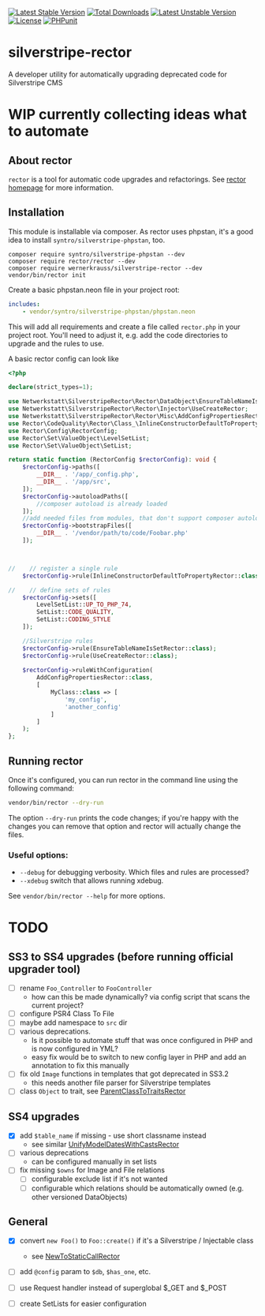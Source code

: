 [![Latest Stable Version](http://poser.pugx.org/wernerkrauss/silverstripe-rector/v)](https://packagist.org/packages/wernerkrauss/silverstripe-rector) 
[![Total Downloads](http://poser.pugx.org/wernerkrauss/silverstripe-rector/downloads)](https://packagist.org/packages/wernerkrauss/silverstripe-rector) 
[![Latest Unstable Version](http://poser.pugx.org/wernerkrauss/silverstripe-rector/v/unstable)](https://packagist.org/packages/wernerkrauss/silverstripe-rector) 
[![License](http://poser.pugx.org/wernerkrauss/silverstripe-rector/license)](https://packagist.org/packages/wernerkrauss/silverstripe-rector) 
[![PHPunit](https://github.com/wernerkrauss/silverstripe-rector/actions/workflows/phpunit.yml/badge.svg)](https://github.com/wernerkrauss/silverstripe-rector/actions/workflows/phpunit.yml)

# silverstripe-rector
A developer utility for automatically upgrading deprecated code for Silverstripe CMS

# WIP currently collecting ideas what to automate

## About rector

`rector` is a tool for automatic code upgrades and refactorings. See [rector homepage](https://getrector.org/) for more information.

## Installation

This module is installable via composer. As rector uses phpstan, it's a good idea to install `syntro/silverstripe-phpstan`, too.

```
composer require syntro/silverstripe-phpstan --dev
composer require rector/rector --dev
composer require wernerkrauss/silverstripe-rector --dev
vendor/bin/rector init
```

Create a basic phpstan.neon file in your project root:

```yaml
includes:
    - vendor/syntro/silverstripe-phpstan/phpstan.neon
```

This will add all requirements and create a file called `rector.php` in your project root. You'll need to adjust it, e.g. add the code directories to upgrade and the rules to use.

A basic rector config can look like

```php
<?php

declare(strict_types=1);

use Netwerkstatt\SilverstripeRector\Rector\DataObject\EnsureTableNameIsSetRector;
use Netwerkstatt\SilverstripeRector\Rector\Injector\UseCreateRector;
use Netwerkstatt\SilverstripeRector\Rector\Misc\AddConfigPropertiesRector
use Rector\CodeQuality\Rector\Class_\InlineConstructorDefaultToPropertyRector;
use Rector\Config\RectorConfig;
use Rector\Set\ValueObject\LevelSetList;
use Rector\Set\ValueObject\SetList;

return static function (RectorConfig $rectorConfig): void {
    $rectorConfig->paths([
        __DIR__ . '/app/_config.php',
        __DIR__ . '/app/src',
    ]);
    $rectorConfig->autoloadPaths([
        //composer autoload is already loaded
    ]);
    //add needed files from modules, that don't support composer autoload yet
    $rectorConfig->bootstrapFiles([
        __DIR__ . '/vendor/path/to/code/Foobar.php'
    ]);



//    // register a single rule
    $rectorConfig->rule(InlineConstructorDefaultToPropertyRector::class);

//    // define sets of rules
    $rectorConfig->sets([
        LevelSetList::UP_TO_PHP_74,
        SetList::CODE_QUALITY,
        SetList::CODING_STYLE
    ]);

    //Silverstripe rules
    $rectorConfig->rule(EnsureTableNameIsSetRector::class);
    $rectorConfig->rule(UseCreateRector::class);
    
    $rectorConfig->ruleWithConfiguration(
        AddConfigPropertiesRector::class,
        [
            MyClass::class => [
                'my_config', 
                'another_config'
            ]
        ]
    );
};
```

## Running rector

Once it's configured, you can run rector in the command line using the following command:

```bash
vendor/bin/rector --dry-run 
```

The option `--dry-run` prints the code changes; if you're happy with the changes you can remove that option and rector will actually change the files.

### Useful options:

  - `--debug` for debugging verbosity. Which files and rules are processed?
  - `--xdebug` switch that allows running xdebug.

See `vendor/bin/rector --help` for more options.

# TODO

## SS3 to SS4 upgrades (before running official upgrader tool)
- [ ] rename `Foo_Controller` to `FooController`
  - how can this be made dynamically? via config script that scans the current project?
- [ ] configure PSR4 Class To File
- [ ] maybe add namespace to `src` dir
- [ ] various deprecations.
  -  Is it possible to automate stuff that was once configured in PHP and is now configured in YML?
  -  easy fix would be to switch to new config layer in PHP and add an annotation to fix this manually
- [ ] fix old `Image` functions in templates that got deprecated in SS3.2
  - this needs another file parser for Silverstripe templates
- [ ] class `Object` to trait, see [ParentClassToTraitsRector](https://github.com/rectorphp/rector/blob/main/docs/rector_rules_overview.md#parentclasstotraitsrector)

## SS4 upgrades
- [X] add `$table_name` if missing - use short classname instead
  - see similar [UnifyModelDatesWithCastsRector](https://github.com/rectorphp/rector-laravel/blob/main/src/Rector/Class_/UnifyModelDatesWithCastsRector.php)
- [ ] various deprecations
  - can be configured manually in set lists
- [ ] fix missing `$owns` for Image and File relations
  - [ ] configurable exclude list if it's not wanted
  - [ ] configurable which relations should be automatically owned (e.g. other versioned DataObjects)

## General
- [X] convert `new Foo()` to `Foo::create()` if it's a Silverstripe / Injectable class
  - see [NewToStaticCallRector](https://github.com/rectorphp/rector/blob/main/docs/rector_rules_overview.md#newtomethodcallrector)
- [ ] add `@config` param to `$db`, `$has_one`, etc.
- [ ] use Request handler instead of superglobal $_GET and $_POST

- [ ] create SetLists for easier configuration